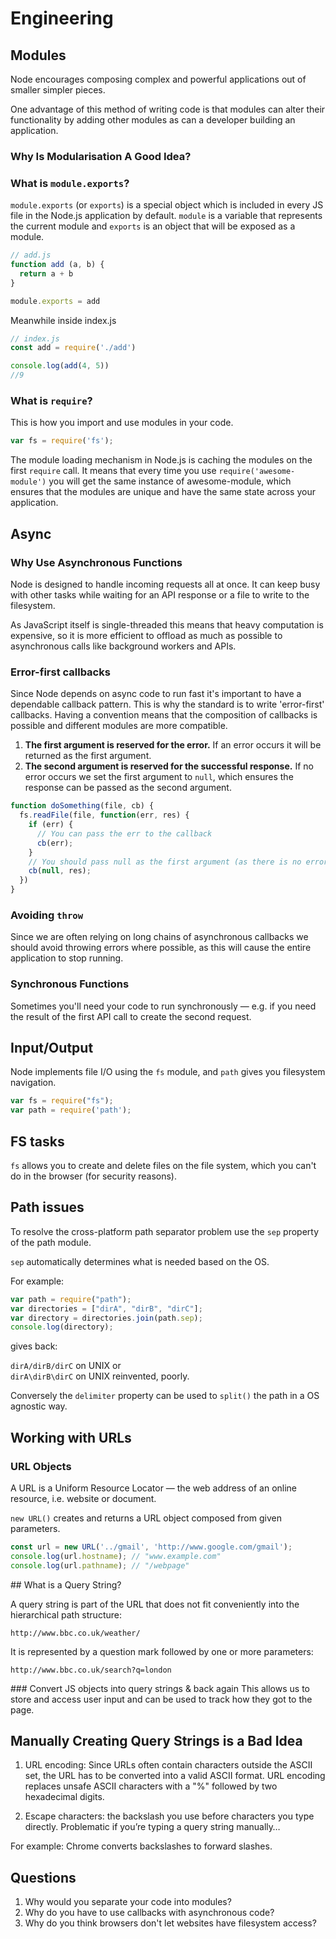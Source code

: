 # Engineering

## Modules

Node encourages composing complex and powerful applications out of smaller simpler pieces.

One advantage of this method of writing code is that modules can alter their functionality by adding other modules as can a developer building an application.

### Why Is Modularisation A Good Idea?

### What is `module.exports`?

`module.exports` (or `exports`) is a special object which is included in every JS file in the Node.js application by default. `module` is a variable that represents the current module and `exports` is an object that will be exposed as a module.

```js
// add.js
function add (a, b) {  
  return a + b
}

module.exports = add
```

Meanwhile inside index.js

```js
// index.js
const add = require('./add')

console.log(add(4, 5))  
//9
```

### What is `require`?

This is how you import and use modules in your code.

```js
var fs = require('fs');
```

The module loading mechanism in Node.js is caching the modules on the first `require` call. It means that every time you use `require('awesome-module')` you will get the same instance of awesome-module, which ensures that the modules are unique and have the same state across your application.

## Async

### Why Use Asynchronous Functions
Node is designed to handle incoming requests all at once. It can keep busy with other tasks while waiting for an API response or a file to write to the filesystem.

As JavaScript itself is single-threaded this means that heavy computation is expensive, so it is more efficient to offload as much as possible to asynchronous calls like background workers and APIs.

### Error-first callbacks

Since Node depends on async code to run fast it's important to have a dependable callback pattern. This is why the standard is to write 'error-first' callbacks. Having a convention means that the composition of callbacks is possible and different modules are more compatible.

1. **The first argument is reserved for the error.** If an error occurs it will be returned as the first argument.
2. **The second argument is reserved for the successful response.** If no error occurs we set the first argument to `null`, which ensures the response can be passed as the second argument.

```javascript
function doSomething(file, cb) {
  fs.readFile(file, function(err, res) {
    if (err) {
      // You can pass the err to the callback
      cb(err);
    }
    // You should pass null as the first argument (as there is no error)
    cb(null, res);
  })
}
```

### Avoiding `throw`

Since we are often relying on long chains of asynchronous callbacks we should avoid throwing errors where possible, as this will cause the entire application to stop running.

### Synchronous Functions

Sometimes you'll need your code to run synchronously — e.g. if you need the result of the first API call to create the second request.

## Input/Output

Node implements file I/O using the `fs` module, and `path` gives you filesystem navigation.

```javascript
var fs = require("fs");
var path = require('path');
```

## FS tasks
`fs` allows you to create and delete files on the file system, which you can't do in the browser (for security reasons).

## Path issues

To resolve the cross-platform path separator problem use the `sep` property of the path module.

`sep` automatically determines what is needed based on the OS.

For example:

```javascript
var path = require("path");
var directories = ["dirA", "dirB", "dirC"];
var directory = directories.join(path.sep);
console.log(directory);
```
gives back:

`dirA/dirB/dirC` on UNIX or</br>
`dirA\dirB\dirC` on UNIX reinvented, poorly.

Conversely the `delimiter` property can be used to `split()` the path in a OS agnostic way.

## Working with URLs

### URL Objects

A URL is a Uniform Resource Locator — the web address of an online resource, i.e. website or document.

`new URL()` creates and returns a URL object composed from given parameters.

```js
const url = new URL('../gmail', 'http://www.google.com/gmail');
console.log(url.hostname); // "www.example.com"
console.log(url.pathname); // "/webpage"
```

## What is a Query String?

A query string is part of the URL that does not fit conveniently into the hierarchical path structure:

`http://www.bbc.co.uk/weather/`

It is represented by a question mark followed by one or more parameters:

`http://www.bbc.co.uk/search?q=london`

### Convert JS objects into query strings & back again
This allows us to store and access user input and can be used to track how they got to the page.

## Manually Creating Query Strings is a **Bad Idea**

1. URL encoding: Since URLs often contain characters outside the ASCII set, the URL has to be converted into a valid ASCII format. URL encoding replaces unsafe ASCII characters with a "%" followed by two hexadecimal digits.

2. Escape characters: the backslash you use before characters you type directly. Problematic if you’re typing a query string manually…

For example: Chrome converts backslashes to forward slashes.

## Questions

1. Why would you separate your code into modules?
2. Why do you have to use callbacks with asynchronous code?
3. Why do you think browsers don't let websites have filesystem access?
